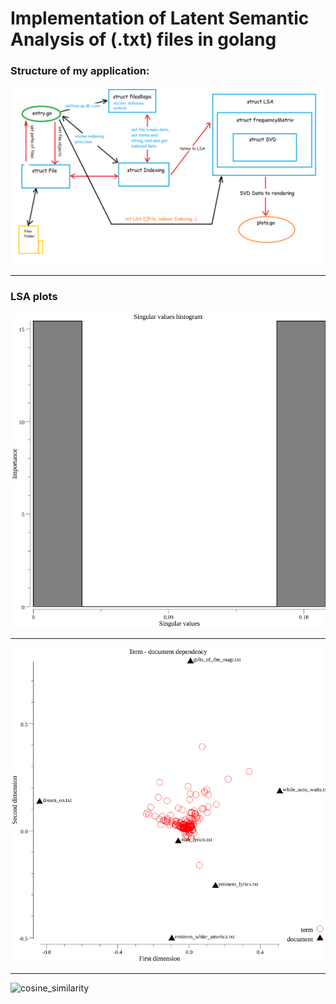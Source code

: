 # Implementation of Latent Semantic Analysis of (.txt) files in golang
### Structure of my application:
![app_structure](https://github.com/SDmitrij/Go_Txt_Parser/blob/master/app_structure.png)
***
### LSA plots
![svd_s_importance](https://github.com/SDmitrij/Go_Txt_Parser/blob/master/svd_s_val_importance.png)
***
![term_doc_dep](https://github.com/SDmitrij/Go_Txt_Parser/blob/master/term_doc_dependence.png)
***
![cosine_similarity](https://github.com/SDmitrij/lsa_files_indexer/blob/master/cosine_similarity_docs.png)
